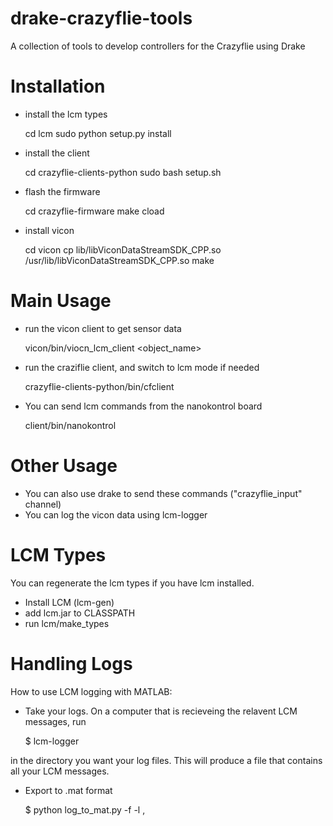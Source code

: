 drake-crazyflie-tools
=====================

A collection of tools to develop controllers for the Crazyflie using Drake

Installation
============
* install the lcm types
    
    cd lcm
    sudo python setup.py install

* install the client
    
    cd crazyflie-clients-python
    sudo bash setup.sh

* flash the firmware
    
    cd crazyflie-firmware
    make cload

* install vicon
    
    cd vicon
    cp lib/libViconDataStreamSDK_CPP.so /usr/lib/libViconDataStreamSDK_CPP.so
    make

Main Usage
=====
* run the vicon client to get sensor data

    vicon/bin/viocn_lcm_client <object_name>

* run the craziflie client, and switch to lcm mode if needed

    crazyflie-clients-python/bin/cfclient

* You can send lcm commands from the nanokontrol board

    client/bin/nanokontrol


Other Usage
===========
* You can also use drake to send these commands ("crazyflie_input" channel)
* You can log the vicon data using lcm-logger

LCM Types
=========
You can regenerate the lcm types if you have lcm installed.
* Install LCM (lcm-gen)
* add lcm.jar to CLASSPATH
* run lcm/make_types

Handling Logs
=============
How to use LCM logging with MATLAB:
* Take your logs.  On a computer that is recieveing the relavent LCM messages, run

    $ lcm-logger

in the directory you want your log files.  This will produce a file that contains all your LCM messages.
* Export to .mat format

    $ python log_to_mat.py -f -l <lcm types>,<another lcm type> <lcm log file>
